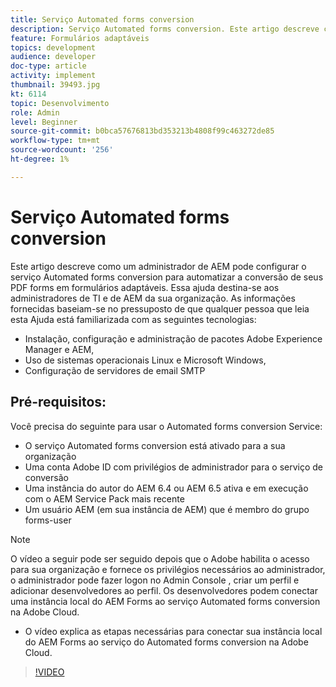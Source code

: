 ```yaml
---
title: Serviço Automated forms conversion
description: Serviço Automated forms conversion. Este artigo descreve como um administrador de AEM pode configurar o serviço Automated forms conversion para automatizar a conversão de seus PDF forms em formulários adaptáveis. Essa ajuda destina-se aos administradores de TI e de AEM da sua organização.
feature: Formulários adaptáveis
topics: development
audience: developer
doc-type: article
activity: implement
thumbnail: 39493.jpg
kt: 6114
topic: Desenvolvimento
role: Admin
level: Beginner
source-git-commit: b0bca57676813bd353213b4808f99c463272de85
workflow-type: tm+mt
source-wordcount: '256'
ht-degree: 1%

---
```


# Serviço Automated forms conversion

Este artigo descreve como um administrador de AEM pode configurar o serviço Automated forms conversion para automatizar a conversão de seus PDF forms em formulários adaptáveis. Essa ajuda destina-se aos administradores de TI e de AEM da sua organização. As informações fornecidas baseiam-se no pressuposto de que qualquer pessoa que leia esta Ajuda está familiarizada com as seguintes tecnologias:

* Instalação, configuração e administração de pacotes Adobe Experience Manager e AEM,
* Uso de sistemas operacionais Linux e Microsoft Windows,
* Configuração de servidores de email SMTP

## Pré-requisitos:

Você precisa do seguinte para usar o Automated forms conversion Service:

* O serviço Automated forms conversion está ativado para a sua organização
* Uma conta Adobe ID com privilégios de administrador para o serviço de conversão
* Uma instância do autor do AEM 6.4 ou AEM 6.5 ativa e em execução com o AEM Service Pack mais recente
* Um usuário AEM (em sua instância de AEM) que é membro do grupo forms-user

>[!NOTE]
>O vídeo a seguir pode ser seguido depois que o Adobe habilita o acesso para sua organização e fornece os privilégios necessários ao administrador, o administrador pode fazer logon no Admin Console , criar um perfil e adicionar desenvolvedores ao perfil. Os desenvolvedores podem conectar uma instância local do AEM Forms ao serviço Automated forms conversion na Adobe Cloud.

* O vídeo explica as etapas necessárias para conectar sua instância local do AEM Forms ao serviço do Automated forms conversion na Adobe Cloud.

>[!VIDEO](https://video.tv.adobe.com/v/39493/?quality=9&learn=on)

